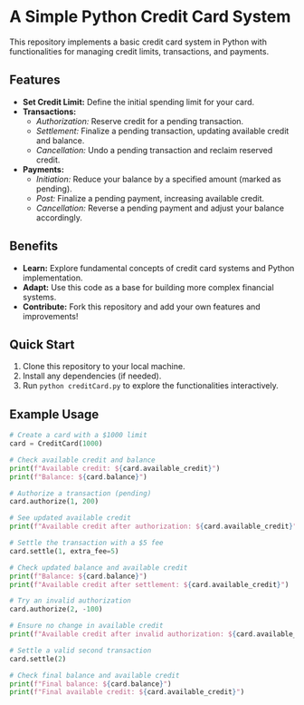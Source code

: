 # A Simple Python Credit Card System

This repository implements a basic credit card system in Python with functionalities for managing credit limits, transactions, and payments.

## Features

- **Set Credit Limit:** Define the initial spending limit for your card.
- **Transactions:**
  - *Authorization:* Reserve credit for a pending transaction.
  - *Settlement:* Finalize a pending transaction, updating available credit and balance.
  - *Cancellation:* Undo a pending transaction and reclaim reserved credit.
- **Payments:**
  - *Initiation:* Reduce your balance by a specified amount (marked as pending).
  - *Post:* Finalize a pending payment, increasing available credit.
  - *Cancellation:* Reverse a pending payment and adjust your balance accordingly.

## Benefits

- **Learn:** Explore fundamental concepts of credit card systems and Python implementation.
- **Adapt:** Use this code as a base for building more complex financial systems.
- **Contribute:** Fork this repository and add your own features and improvements!

## Quick Start

1. Clone this repository to your local machine.
2. Install any dependencies (if needed).
3. Run `python creditCard.py` to explore the functionalities interactively.

## Example Usage

```python
# Create a card with a $1000 limit
card = CreditCard(1000)

# Check available credit and balance
print(f"Available credit: ${card.available_credit}")
print(f"Balance: ${card.balance}")

# Authorize a transaction (pending)
card.authorize(1, 200)

# See updated available credit
print(f"Available credit after authorization: ${card.available_credit}")

# Settle the transaction with a $5 fee
card.settle(1, extra_fee=5)

# Check updated balance and available credit
print(f"Balance: ${card.balance}")
print(f"Available credit after settlement: ${card.available_credit}")

# Try an invalid authorization
card.authorize(2, -100)

# Ensure no change in available credit
print(f"Available credit after invalid authorization: ${card.available_credit}")

# Settle a valid second transaction
card.settle(2)

# Check final balance and available credit
print(f"Final balance: ${card.balance}")
print(f"Final available credit: ${card.available_credit}")
